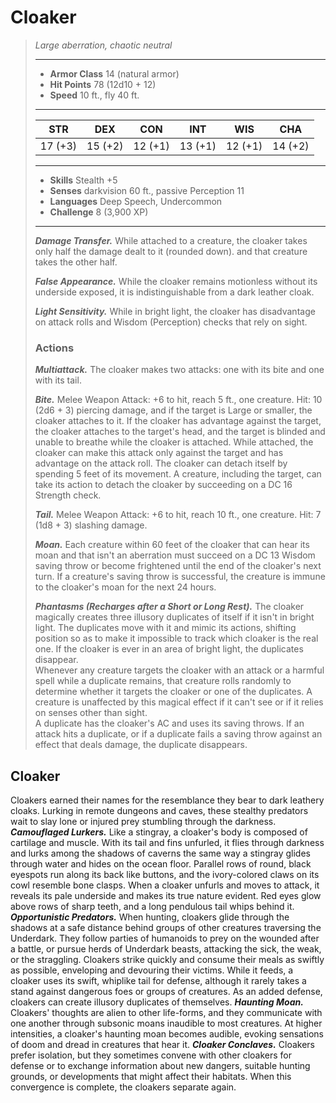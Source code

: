 # Cloaker
>*Large aberration, chaotic neutral*
>___
>- **Armor Class** 14 (natural armor)
>- **Hit Points** 78 (12d10 + 12)
>- **Speed** 10 ft., fly 40 ft.
>___
>|STR|DEX|CON|INT|WIS|CHA|
>|:---:|:---:|:---:|:---:|:---:|:---:|
>|17 (+3)|15 (+2)|12 (+1)|13 (+1)|12 (+1)|14 (+2)|
>___
>- **Skills** Stealth +5
>- **Senses** darkvision 60 ft., passive Perception 11
>- **Languages** Deep Speech, Undercommon
>- **Challenge** 8 (3,900 XP)
>___
>***Damage Transfer.*** While attached to a creature, the cloaker takes only half the damage dealt to it (rounded down). and that creature takes the other half.  
>
>***False Appearance.*** While the cloaker remains motionless without its underside exposed, it is indistinguishable from a dark leather cloak.  
>
>***Light Sensitivity.*** While in bright light, the cloaker has disadvantage on attack rolls and Wisdom (Perception) checks that rely on sight.  
>
>### Actions
>***Multiattack.*** The cloaker makes two attacks: one with its bite and one with its tail.  
>
>***Bite.*** Melee Weapon Attack: +6 to hit, reach 5 ft., one creature. Hit: 10 (2d6 + 3) piercing damage, and if the target is Large or smaller, the cloaker attaches to it. If the cloaker has advantage against the target, the cloaker attaches to the target's head, and the target is blinded and unable to breathe while the cloaker is attached. While attached, the cloaker can make this attack only against the target and has advantage on the attack roll. The cloaker can detach itself by spending 5 feet of its movement. A creature, including the target, can take its action to detach the cloaker by succeeding on a DC 16 Strength check.  
>
>***Tail.*** Melee Weapon Attack: +6 to hit, reach 10 ft., one creature. Hit: 7 (1d8 + 3) slashing damage.  
>
>***Moan.*** Each creature within 60 feet of the cloaker that can hear its moan and that isn't an aberration must succeed on a DC 13 Wisdom saving throw or become frightened until the end of the cloaker's next turn. If a creature's saving throw is successful, the creature is immune to the cloaker's moan for the next 24 hours.  
>
>***Phantasms (Recharges after a Short or Long Rest).*** The cloaker magically creates three illusory duplicates of itself if it isn't in bright light. The duplicates move with it and mimic its actions, shifting position so as to make it impossible to track which cloaker is the real one. If the cloaker is ever in an area of bright light, the duplicates disappear.  
>Whenever any creature targets the cloaker with an attack or a harmful spell while a duplicate remains, that creature rolls randomly to determine whether it targets the cloaker or one of the duplicates. A creature is unaffected by this magical effect if it can't see or if it relies on senses other than sight.  
>A duplicate has the cloaker's AC and uses its saving throws. If an attack hits a duplicate, or if a duplicate fails a saving throw against an effect that deals damage, the duplicate disappears.
## Cloaker
Cloakers earned their names for the resemblance they bear to dark leathery cloaks. Lurking in remote dungeons and caves, these stealthy predators wait to slay lone or injured prey stumbling through the darkness.
***Camouflaged Lurkers.*** Like a stingray, a cloaker's body is composed of cartilage and muscle. With its tail and fins unfurled, it flies through darkness and lurks among the shadows of caverns the same way a stingray glides through water and hides on the ocean floor. Parallel rows of round, black eyespots run along its back like buttons, and the ivory-colored claws on its cowl resemble bone clasps.
When a cloaker unfurls and moves to attack, it reveals its pale underside and makes its true nature evident. Red eyes glow above rows of sharp teeth, and a long pendulous tail whips behind it.
***Opportunistic Predators.*** When hunting, cloakers glide through the shadows at a safe distance behind groups of other creatures traversing the Underdark. They follow parties of humanoids to prey on the wounded after a battle, or pursue herds of Underdark beasts, attacking the sick, the weak, or the straggling.
Cloakers strike quickly and consume their meals as swiftly as possible, enveloping and devouring their victims. While it feeds, a cloaker uses its swift, whiplike tail for defense, although it rarely takes a stand against dangerous foes or groups of creatures. As an added defense, cloakers can create illusory duplicates of themselves.
***Haunting Moan.*** Cloakers' thoughts are alien to other life-forms, and they communicate with one another through subsonic moans inaudible to most creatures. At higher intensities, a cloaker's haunting moan becomes audible, evoking sensations of doom and dread in creatures that hear it.
***Cloaker Conclaves.*** Cloakers prefer isolation, but they sometimes convene with other cloakers for defense or to exchange information about new dangers, suitable hunting grounds, or developments that might affect their habitats. When this convergence is complete, the cloakers separate again.